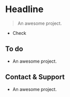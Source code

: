 # Headline

> An awesome project.
- Check

## To do

- An awesome project.

## Contact & Support

- An awesome project.